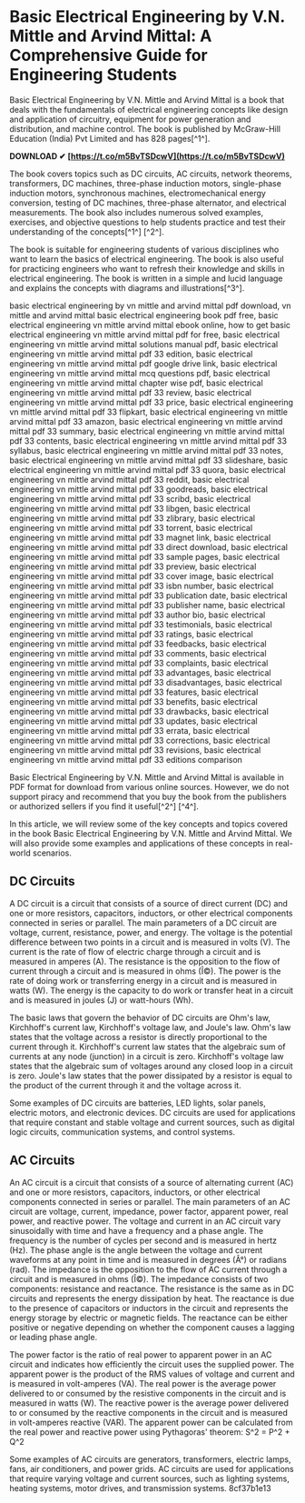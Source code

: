 
 
# Basic Electrical Engineering by V.N. Mittle and Arvind Mittal: A Comprehensive Guide for Engineering Students
 
Basic Electrical Engineering by V.N. Mittle and Arvind Mittal is a book that deals with the fundamentals of electrical engineering concepts like design and application of circuitry, equipment for power generation and distribution, and machine control. The book is published by McGraw-Hill Education (India) Pvt Limited and has 828 pages[^1^].
 
**DOWNLOAD ✔ [https://t.co/m5BvTSDcwV](https://t.co/m5BvTSDcwV)**


 
The book covers topics such as DC circuits, AC circuits, network theorems, transformers, DC machines, three-phase induction motors, single-phase induction motors, synchronous machines, electromechanical energy conversion, testing of DC machines, three-phase alternator, and electrical measurements. The book also includes numerous solved examples, exercises, and objective questions to help students practice and test their understanding of the concepts[^1^] [^2^].
 
The book is suitable for engineering students of various disciplines who want to learn the basics of electrical engineering. The book is also useful for practicing engineers who want to refresh their knowledge and skills in electrical engineering. The book is written in a simple and lucid language and explains the concepts with diagrams and illustrations[^3^].
 
basic electrical engineering by vn mittle and arvind mittal pdf download,  vn mittle and arvind mittal basic electrical engineering book pdf free,  basic electrical engineering vn mittle arvind mittal ebook online,  how to get basic electrical engineering vn mittle arvind mittal pdf for free,  basic electrical engineering vn mittle arvind mittal solutions manual pdf,  basic electrical engineering vn mittle arvind mittal pdf 33 edition,  basic electrical engineering vn mittle arvind mittal pdf google drive link,  basic electrical engineering vn mittle arvind mittal mcq questions pdf,  basic electrical engineering vn mittle arvind mittal chapter wise pdf,  basic electrical engineering vn mittle arvind mittal pdf 33 review,  basic electrical engineering vn mittle arvind mittal pdf 33 price,  basic electrical engineering vn mittle arvind mittal pdf 33 flipkart,  basic electrical engineering vn mittle arvind mittal pdf 33 amazon,  basic electrical engineering vn mittle arvind mittal pdf 33 summary,  basic electrical engineering vn mittle arvind mittal pdf 33 contents,  basic electrical engineering vn mittle arvind mittal pdf 33 syllabus,  basic electrical engineering vn mittle arvind mittal pdf 33 notes,  basic electrical engineering vn mittle arvind mittal pdf 33 slideshare,  basic electrical engineering vn mittle arvind mittal pdf 33 quora,  basic electrical engineering vn mittle arvind mittal pdf 33 reddit,  basic electrical engineering vn mittle arvind mittal pdf 33 goodreads,  basic electrical engineering vn mittle arvind mittal pdf 33 scribd,  basic electrical engineering vn mittle arvind mittal pdf 33 libgen,  basic electrical engineering vn mittle arvind mittal pdf 33 zlibrary,  basic electrical engineering vn mittle arvind mittal pdf 33 torrent,  basic electrical engineering vn mittle arvind mittal pdf 33 magnet link,  basic electrical engineering vn mittle arvind mittal pdf 33 direct download,  basic electrical engineering vn mittle arvind mittal pdf 33 sample pages,  basic electrical engineering vn mittle arvind mittal pdf 33 preview,  basic electrical engineering vn mittle arvind mittal pdf 33 cover image,  basic electrical engineering vn mittle arvind mittal pdf 33 isbn number,  basic electrical engineering vn mittle arvind mittal pdf 33 publication date,  basic electrical engineering vn mittle arvind mittal pdf 33 publisher name,  basic electrical engineering vn mittle arvind mittal pdf 33 author bio,  basic electrical engineering vn mittle arvind mittal pdf 33 testimonials,  basic electrical engineering vn mittle arvind mittal pdf 33 ratings,  basic electrical engineering vn mittle arvind mittal pdf 33 feedbacks,  basic electrical engineering vn mittle arvind mittal pdf 33 comments,  basic electrical engineering vn mittle arvind mittal pdf 33 complaints,  basic electrical engineering vn mittle arvind mittal pdf 33 advantages,  basic electrical engineering vn mittle arvind mittal pdf 33 disadvantages,  basic electrical engineering vn mittle arvind mittal pdf 33 features,  basic electrical engineering vn mittle arvind mittal pdf 33 benefits,  basic electrical engineering vn mittle arvind mittal pdf 33 drawbacks,  basic electrical engineering vn mittle arvind mittal pdf 33 updates,  basic electrical engineering vn mittle arvind mittal pdf 33 errata,  basic electrical engineering vn mittle arvind mittal pdf 33 corrections,  basic electrical engineering vn mittle arvind mittal pdf 33 revisions,  basic electrical engineering vn mittle arvind mittal pdf 33 editions comparison
 
Basic Electrical Engineering by V.N. Mittle and Arvind Mittal is available in PDF format for download from various online sources. However, we do not support piracy and recommend that you buy the book from the publishers or authorized sellers if you find it useful[^2^] [^4^].
  
In this article, we will review some of the key concepts and topics covered in the book Basic Electrical Engineering by V.N. Mittle and Arvind Mittal. We will also provide some examples and applications of these concepts in real-world scenarios.
 
## DC Circuits
 
A DC circuit is a circuit that consists of a source of direct current (DC) and one or more resistors, capacitors, inductors, or other electrical components connected in series or parallel. The main parameters of a DC circuit are voltage, current, resistance, power, and energy. The voltage is the potential difference between two points in a circuit and is measured in volts (V). The current is the rate of flow of electric charge through a circuit and is measured in amperes (A). The resistance is the opposition to the flow of current through a circuit and is measured in ohms (Î©). The power is the rate of doing work or transferring energy in a circuit and is measured in watts (W). The energy is the capacity to do work or transfer heat in a circuit and is measured in joules (J) or watt-hours (Wh).
 
The basic laws that govern the behavior of DC circuits are Ohm's law, Kirchhoff's current law, Kirchhoff's voltage law, and Joule's law. Ohm's law states that the voltage across a resistor is directly proportional to the current through it. Kirchhoff's current law states that the algebraic sum of currents at any node (junction) in a circuit is zero. Kirchhoff's voltage law states that the algebraic sum of voltages around any closed loop in a circuit is zero. Joule's law states that the power dissipated by a resistor is equal to the product of the current through it and the voltage across it.
 
Some examples of DC circuits are batteries, LED lights, solar panels, electric motors, and electronic devices. DC circuits are used for applications that require constant and stable voltage and current sources, such as digital logic circuits, communication systems, and control systems.
 
## AC Circuits
 
An AC circuit is a circuit that consists of a source of alternating current (AC) and one or more resistors, capacitors, inductors, or other electrical components connected in series or parallel. The main parameters of an AC circuit are voltage, current, impedance, power factor, apparent power, real power, and reactive power. The voltage and current in an AC circuit vary sinusoidally with time and have a frequency and a phase angle. The frequency is the number of cycles per second and is measured in hertz (Hz). The phase angle is the angle between the voltage and current waveforms at any point in time and is measured in degrees (Â°) or radians (rad). The impedance is the opposition to the flow of AC current through a circuit and is measured in ohms (Î©). The impedance consists of two components: resistance and reactance. The resistance is the same as in DC circuits and represents the energy dissipation by heat. The reactance is due to the presence of capacitors or inductors in the circuit and represents the energy storage by electric or magnetic fields. The reactance can be either positive or negative depending on whether the component causes a lagging or leading phase angle.
 
The power factor is the ratio of real power to apparent power in an AC circuit and indicates how efficiently the circuit uses the supplied power. The apparent power is the product of the RMS values of voltage and current and is measured in volt-amperes (VA). The real power is the average power delivered to or consumed by the resistive components in the circuit and is measured in watts (W). The reactive power is the average power delivered to or consumed by the reactive components in the circuit and is measured in volt-amperes reactive (VAR). The apparent power can be calculated from the real power and reactive power using Pythagoras' theorem: S^2 = P^2 + Q^2
 
Some examples of AC circuits are generators, transformers, electric lamps, fans, air conditioners, and power grids. AC circuits are used for applications that require varying voltage and current sources, such as lighting systems, heating systems, motor drives, and transmission systems.
 8cf37b1e13
 
